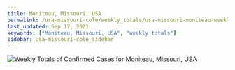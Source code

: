 ```yaml
---
title: Moniteau, Missouri, USA
permalink: /usa-missouri-cole/weekly_totals/usa-missouri-moniteau-weekly_totals.html
last_updated: Sep 17, 2021
keywords: ["Moniteau, Missouri, USA", "weekly totals"]
sidebar: usa-missouri-cole_sidebar
---
```


![Weekly Totals of Confirmed Cases for Moniteau, Missouri, USA](/covid_tracker/images/graphs/usa-missouri-moniteau-weekly_totals_graph.png)
